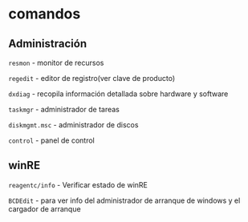 # comandos

## Administración

`resmon` - monitor de recursos

`regedit` - editor de registro(ver clave de producto)

`dxdiag` - recopila información detallada sobre hardware y software

`taskmgr` - administrador de tareas

`diskmgmt.msc` - administrador de discos

`control` - panel de control

## winRE

`reagentc/info` - Verificar estado de winRE

`BCDEdit` - para ver info del administrador de arranque de windows y el cargador de arranque
